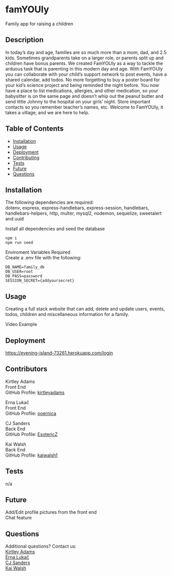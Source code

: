 # famYOUly
Family app for raising a children

## Description 
In today’s day and age, families are so much more than a mom, dad, and 2.5 kids. Sometimes grandparents take on a larger role, or parents split up and children have bonus parents. We created FamYOUly as a way to tackle the arduous task that is parenting in this modern day and age. With FamYOUly you can collaborate with your child’s support network to post events, have a shared calendar, add todos. No more forgetting to buy a poster board for your kid’s science project and being reminded the night before. You now have a place to list medications, allergies, and other medication, so your babysitter is on the same page and doesn’t whip out the peanut butter and send little Johnny to the hospital on your girls’ night. Store important contacts so you remember teacher’s names, etc. Welcome to FamYOUly, it takes a village, and we are here to help.

## Table of Contents
- [Installation](#Installation)
- [Usage](#Usage)
- [Deployment](#Deployment)
- [Contributing](#Contributors)
- [Tests](#Tests)
- [Future](#Future)
- [Questions](#Questions)

## Installation
The following dependencies are required:  
dotenv, express, express-handlebars, express-session, handlebars, handlebars-helpers, http, multer, mysql2, nodemon, sequelize, sweetalert and uuid  

Install all dependencies and seed the database  
```
npm i
npm run seed
```
Enviroment Variables Required  
Create a .env file with the following:  
```
DB_NAME=family_db
DB_USER=root
DB_PASS=password
SESSION_SECRET={addyoursecret}
```
      
## Usage
Creating a full stack website that can add, delete and update users, events, todos, children and miscellaneous information for a family.  
  
Video Example  
<!-- [![Watch](https://img.freepik.com/free-vector/video-player-interface-play-button-play-video_177006-355.jpg?size=626&ext=jpg)](https://watch.screencastify.com/v/NBfxKOk0lWjbZ3x2wHpV)   -->

## Deployment
https://evening-island-73261.herokuapp.com/login  
<!-- ![Alt text](/public/assets/images/screenshot.png?raw=true "Screenshot")   -->

## Contributors
Kirtley Adams  
Front End  
GitHub Profile: [kirtleyadams](https://github.com/kirtleyadams)  

Erna Lukač  
Front End  
GitHub Profile: [ooernica](https://github.com/ooernica)  

CJ Sanders  
Back End  
GitHub Profile: [EsotericZ](https://www.github.com/EsotericZ)  

Kai Walsh  
Back End  
GitHub Profile: [kaiwalsh1](https://github.com/kaiwalsh1)  

## Tests
n/a  

## Future
Add/Edit profile pictures from the front end  
Chat feature  

## Questions
Additional questions? Contact us:   
[Kirtley Adams](mailto:Hello@kirtleymichelle.com)  
[Erna Lukač](mailto:e.lukac4@gmail.com)  
[CJ Sanders](mailto:cjsand03@gmail.com)  
[Kai Walsh](mailto:kai@kaiconsulting.co)  